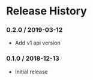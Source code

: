 # Release History

### 0.2.0 / 2019-03-12

* Add v1 api version

### 0.1.0 / 2018-12-13

* Initial release